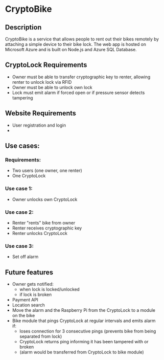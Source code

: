 # CryptoBike

## Description
CryptoBike is a service that allows people to rent out their bikes remotely by attaching a simple device to their bike lock.
The web app is hosted on Microsoft Azure and is built on Node.js and Azure SQL Database.

## CryptoLock Requirements
* Owner must be able to transfer cryptographic key to renter, allowing renter to unlock lock via RFID
* Owner must be able to unlock own lock
* Lock must emit alarm if forced open or if pressure sensor detects tampering

## Website Requirements
* User registration and login
*

## Use cases:
### Requirements:
* Two users (one owner, one renter)
* One CryptoLock
### Use case 1:
  * Owner unlocks own CryptoLock
### Use case 2:
  * Renter "rents" bike from owner
  * Renter receives cryptographic key
  * Renter unlocks CryptoLock
### Use case 3:
  * Set off alarm


## Future features
* Owner gets notified:
  * when lock is locked/unlocked
  * if lock is broken
* Payment API
* Location search
* Move the alarm and the Raspberry Pi from the CryptoLock to a module on the bike
* Bike module that pings CryptoLock at regular intervals and emits alarm if:
  * loses connection for 3 consecutive pings (prevents bike from being separated from lock)
  * CryptoLock returns ping informing it has been tampered with or broken
  * (alarm would be transferred from CryptoLock to bike module)